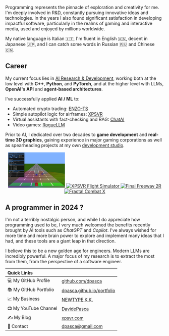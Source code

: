 Programming represents the pinnacle of exploration and creativity for me. I'm deeply involved in R&D, constantly pursuing innovative ideas and technologies. In the years I also found significant satisfaction in developing impactful software, particularly in the realms of gaming and interactive media, used and enjoyed by millions worldwide.

My native language is Italian 🇮🇹, I'm fluent in English 🇺🇸, decent in Japanese 🇯🇵, and I can catch some words in Russian 🇷🇺 and Chinese 🇨🇳.

## Career
My current focus lies in [AI Research & Development](https://newtypekk.com/#ai-research), working both at the low level with **C++**, **Python**, and **PyTorch**, and at the higher level with LLMs, **OpenAI's API** and **agent-based architectures**.

I've successfully applied **AI / ML** to:
- Automated crypto trading: [ENZO-TS](https://dpasca.github.io/portfolio/#enzo-trading-system)
- Simple autopilot logic for airframes: [XPSVR](https://dpasca.github.io/portfolio/#xpsvr-experimental-flight-simulator)
- Virtual assistants with fact-checking and RAG: [ChatAI](https://github.com/dpasca/ChatAI)
- Video games: [RogueLLM](https://github.com/dpasca/roguellm)

Prior to AI, I dedicated over two decades to **game development** and **real-time 3D graphics**, gaining experience in major gaming corporations as well as spearheading projects at my own [development studio](https://oykgames.com).

<div align="center">
  <a href="https://newtypekk.com/#ai-research">
    <img src="https://raw.githubusercontent.com/dpasca/dpasca-sdl2-template/master/Docs/demo9_sshot.png" width="180" alt="Autonomous Systems">
  </a>
  <a href="https://dpasca.github.io/portfolio/#xpsvr-experimental-flight-simulator">
    <img src="https://xpsvr.com/images/blog/sshot_180310_045322.jpg" width="180" alt="XPSVR Flight Simulator">
  </a>
  <a href="https://newtypekk.com/#game-development">
    <img src="https://newtypekk.com/images/ff2_05_kate_kenyon_960.png" width="180" alt="Final Freeway 2R">
  </a>
  <a href="https://newtypekk.com/#game-development">
    <img src="https://newtypekk.com/images/fcx_sshot_01_140303_014657_2208x1242.jpg" width="180" alt="Fractal Combat X">
  </a>
</div>

## A programmer in 2024 ?

I'm not a terribly nostalgic person, and while I do appreciate how programming used to be, I very much welcomed the benefits recently brought by AI tools such as *ChatGPT* and *Copilot*. I've always wished for more time and more brain power to explore and implement many ideas that I had, and these tools are a giant leap in that direction.

I believe this to be a new golden age for engineers. Modern LLMs are incredibly powerful. A major focus of my research is to extract the most from them, from the perspective of a software engineer.

|  Quick Links              |                                           |
|:--------------------------|:------------------------------------------|
| 💻 My GitHub Profile      | [github.com/dpasca](https://github.com/dpasca)      |
| 📚 My GitHub Portfolio    | [dpasca.github.io/portfolio](https://dpasca.github.io/portfolio) |
| 📈 My Business            | [NEWTYPE K.K.](https://newtypekk.com)        |
| 📺 My YouTube Channel     | [DavidePasca](https://www.youtube.com/c/DavidePasca) |
| ✍️ My Blog                | [xpsvr.com](https://xpsvr.com)            |
| 📧 Contact                | dpasca@gmail.com                          |
